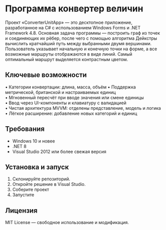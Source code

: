# Программа конвертер величин
Проект «ConverterUnitApp» — это десктопное приложение, разработанное на C# с использованием Windows Forms и .NET Framework 4.8. Основная задача программы — построить граф из точек и соединяющих их рёбер, после чего с помощью алгоритма Дейкстры вычислить кратчайший путь между выбранными двумя вершинами. Пользователь указывает начальную и конечную точки на форме, а все возможные маршруты отображаются в виде линий. Самый оптимальный маршрут выделяется контрастным цветом.

## Ключевые возможности  
• Категории конвертации: длина, масса, объём
• Поддержка метрической, британской и настраиваемых единиц  
• Мгновенный пересчёт при вводе значения или смене единицы  
• Ввод через UI-компоненты и клавиатуру с валидацией  
• Чистая архитектура MVVM: отделены представление, модель и логика  
• Лёгкое расширение: добавление новых категорий и единиц

## Требования  
- Windows 10 и новее
- .NET 8 
- Visual Studio 2012 или более свежая версия

## Установка и запуск
1. Склонируйте репозиторий.
2. Откройте решение в Visual Studio.
3. Соберите проект
4. Запустите

## Лицензия  
MIT License — свободное использование и модификация.
